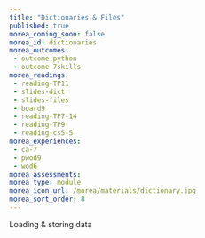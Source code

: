 ```yaml
---
title: "Dictionaries & Files"
published: true
morea_coming_soon: false
morea_id: dictionaries
morea_outcomes:
 - outcome-python
 - outcome-7skills
morea_readings:
 - reading-TP11
 - slides-dict
 - slides-files
 - board9
 - reading-TP7-14
 - reading-TP9
 - reading-cs5-5
morea_experiences:
 - ca-7
 - pwod9
 - wod6
morea_assessments:
morea_type: module
morea_icon_url: /morea/materials/dictionary.jpg
morea_sort_order: 8
---
```


Loading & storing data
